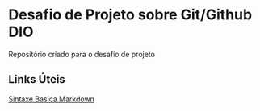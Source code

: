 # Desafio de Projeto sobre Git/Github DIO
Repositório criado para o desafio de projeto

## Links Úteis
[Sintaxe Basica Markdown](https://www.markdownguide.org/basic-syntax/)
